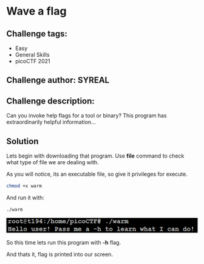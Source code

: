 # Wave a flag
## Challenge tags:
- Easy
- General Skills
- picoCTF 2021

## Challenge author: SYREAL
## Challenge description:
Can you invoke help flags for a tool or binary? This program has extraordinarily helpful information...

## Solution
Lets begin with downloading that program. Use **file** command to check what type of file we are dealing with. 

As you will notice, its an executable file, so give it privileges for execute. 

~~~bash
chmod +x warm
~~~

And run it with:
~~~bash
./warm
~~~

![image missing?](./content/wave_a_flag_01.png)

So this time lets run this program with **-h** flag.

And thats it, flag is printed into our screen. 
